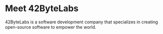 # Meet 42ByteLabs

42ByteLabs is a software development company that specializes in creating open-source software to empower the world.
